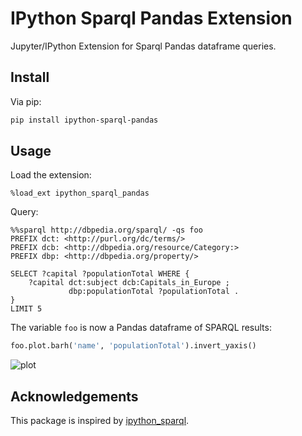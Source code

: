 # IPython Sparql Pandas Extension

Jupyter/IPython Extension for Sparql Pandas dataframe queries.

## Install
Via pip:

```bash
pip install ipython-sparql-pandas
```

## Usage

Load the extension:

```
%load_ext ipython_sparql_pandas
```

Query:

```sparql
%%sparql http://dbpedia.org/sparql/ -qs foo
PREFIX dct: <http://purl.org/dc/terms/>
PREFIX dcb: <http://dbpedia.org/resource/Category:>
PREFIX dbp: <http://dbpedia.org/property/>

SELECT ?capital ?populationTotal WHERE {
    ?capital dct:subject dcb:Capitals_in_Europe ;
             dbp:populationTotal ?populationTotal .
}
LIMIT 5
```

The variable `foo` is now a Pandas dataframe of SPARQL results:

```python
foo.plot.barh('name', 'populationTotal').invert_yaxis()
```

![plot](https://raw.githubusercontent.com/bennokr/ipython_sparql_pandas/main/plot.png)

## Acknowledgements
This package is inspired by [ipython_sparql](https://github.com/baito/ipython_sparql).